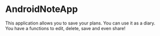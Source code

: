 # AndroidNoteApp

This application allows you to save your plans.
You can use it as a diary.
You have a functions to edit, delete, save and even share!
